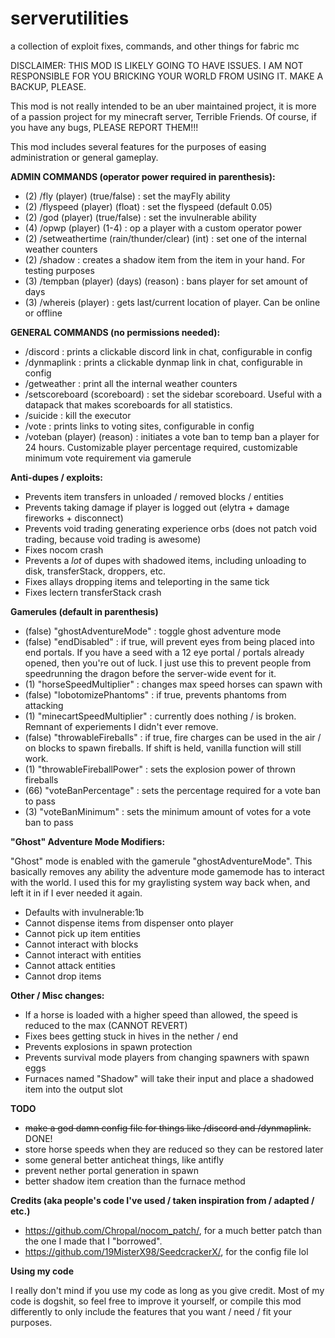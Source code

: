 # serverutilities
a collection of exploit fixes, commands, and other things for fabric mc

DISCLAIMER: THIS MOD IS LIKELY GOING TO HAVE ISSUES. I AM NOT RESPONSIBLE FOR YOU BRICKING YOUR WORLD FROM USING IT. MAKE A BACKUP, PLEASE.

This mod is not really intended to be an uber maintained project, it is more of a passion project for my minecraft server, Terrible Friends. Of course, if you have any bugs, PLEASE REPORT THEM!!!

This mod includes several features for the purposes of easing administration or general gameplay.


**ADMIN COMMANDS (operator power required in parenthesis):**
  - (2) /fly (player) (true/false) : set the mayFly ability
  - (2) /flyspeed (player) (float) : set the flyspeed (default 0.05)
  - (2) /god (player) (true/false) : set the invulnerable ability
  - (4) /opwp (player) (1-4) : op a player with a custom operator power
  - (2) /setweathertime (rain/thunder/clear) (int) : set one of the internal weather counters
  - (2) /shadow : creates a shadow item from the item in your hand. For testing purposes
  - (3) /tempban (player) (days) (reason) : bans player for set amount of days
  - (3) /whereis (player) : gets last/current location of player. Can be online or offline
  
  
**GENERAL COMMANDS (no permissions needed):**
  - /discord : prints a clickable discord link in chat, configurable in config
  - /dynmaplink : prints a clickable dynmap link in chat, configurable in config
  - /getweather : print all the internal weather counters
  - /setscoreboard (scoreboard) : set the sidebar scoreboard. Useful with a datapack that makes scoreboards for all statistics.
  - /suicide : kill the executor
  - /vote : prints links to voting sites, configurable in config
  - /voteban (player) (reason) : initiates a vote ban to temp ban a player for 24 hours. Customizable player percentage required, customizable minimum vote requirement via gamerule

  
**Anti-dupes / exploits:**
  - Prevents item transfers in unloaded / removed blocks / entities
  - Prevents taking damage if player is logged out (elytra + damage fireworks + disconnect)
  - Prevents void trading generating experience orbs (does not patch void trading, because void trading is awesome)
  - Fixes nocom crash
  - Prevents a *lot* of dupes with shadowed items, including unloading to disk, transferStack, droppers, etc.
  - Fixes allays dropping items and teleporting in the same tick
  - Fixes lectern transferStack crash

**Gamerules (default in parenthesis)**
  - (false) "ghostAdventureMode" : toggle ghost adventure mode
  - (false) "endDisabled" : if true, will prevent eyes from being placed into end portals. If you have a seed with a 12 eye portal / portals already opened, then you're out of luck. I just use this to prevent people from speedrunning the dragon before the server-wide event for it.  
  - (1) "horseSpeedMultiplier" : changes max speed horses can spawn with
  - (false) "lobotomizePhantoms" :  if true, prevents phantoms from attacking  
  - (1) "minecartSpeedMultiplier" : currently does nothing / is broken. Remnant of experiements I didn't ever remove.
  - (false) "throwableFireballs" : if true, fire charges can be used in the air / on blocks to spawn fireballs. If shift is held, vanilla function will still work.
  - (1) "throwableFireballPower" : sets the explosion power of thrown fireballs
  - (66) "voteBanPercentage" : sets the percentage required for a vote ban to pass
  - (3) "voteBanMinimum" : sets the minimum amount of votes for a vote ban to pass
  
  
**"Ghost" Adventure Mode Modifiers:**
  
  "Ghost" mode is enabled with the gamerule "ghostAdventureMode". This basically removes any ability the adventure mode gamemode has to interact with the world. I used this for my graylisting system way back when, and left it in if I ever needed it again.
  
  - Defaults with invulnerable:1b
  - Cannot dispense items from dispenser onto player
  - Cannot pick up item entities
  - Cannot interact with blocks
  - Cannot interact with entities
  - Cannot attack entities
  - Cannot drop items
  
**Other / Misc changes:**
  - If a horse is loaded with a higher speed than allowed, the speed is reduced to the max (CANNOT REVERT)
  - Fixes bees getting stuck in hives in the nether / end
  - Prevents explosions in spawn protection
  - Prevents survival mode players from changing spawners with spawn eggs
  - Furnaces named "Shadow" will take their input and place a shadowed item into the output slot
  

**TODO**
  - ~~make a god damn config file for things like /discord and /dynmaplink.~~ DONE!
  - store horse speeds when they are reduced so they can be restored later
  - some general better anticheat things, like antifly
  - prevent nether portal generation in spawn
  - better shadow item creation than the furnace method


**Credits (aka people's code I've used / taken inspiration from / adapted / etc.)**
- https://github.com/Chropal/nocom_patch/, for a much better patch than the one I made that I "borrowed".
- https://github.com/19MisterX98/SeedcrackerX/, for the config file lol

**Using my code**

I really don't mind if you use my code as long as you give credit. Most of my code is dogshit, so feel free to improve it yourself, or compile this mod differently to only include the features that you want / need / fit your purposes.
